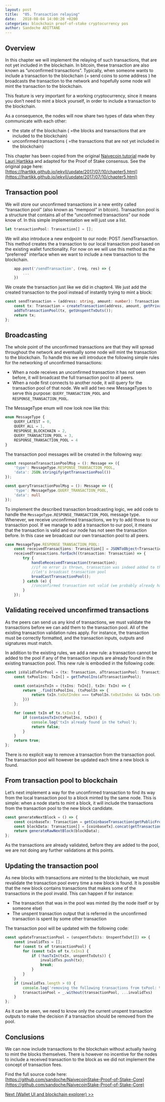 ```yaml
---
layout: post
title:  "05. Transaction relaying"
date:   2018-08-04 14:00:20 +0200
categories: blockchain proof-of-stake cryptocurrency pos
author: Sandoche ADITTANE
---
```


## Overview
In this chapter we will implement the relaying of such transactions, that are not yet included in the blockchain. In bitcoin, these transaction are also known as “unconfirmed transactions”. Typically, when someone wants to include a transaction to the blockchain (= send coins to some address ) he broadcasts the transaction to the network and hopefully some node will mint the transaction to the blockchain.

This feature is very important for a working cryptocurrency, since it means you don’t need to mint a block yourself, in order to include a transaction to the blockchain.

As a consequence, the nodes will now share two types of data when they communicate with each other:

* the state of the blockchain ( =the blocks and transactions that are included to the blockchain)
* unconfirmed transactions ( =the transactions that are not yet included in the blockchain)

This chapter has been copied from the original [Naivecoin tutorial](https://lhartikk.github.io) made by [Lauri Hartikka](https://github.com/lhartikk) and adapted for the Proof of Stake consensus. See the original page here: [https://lhartikk.github.io/jekyll/update/2017/07/10/chapter5.html](https://lhartikk.github.io/jekyll/update/2017/07/10/chapter5.html)

## Transaction pool
We will store our unconfirmed transactions in a new entity called “transaction pool” (also known as “mempool” in bitcoin). Transaction pool is a structure that contains all of the “unconfirmed transactions” our node know of. In this simple implementation we will just use a list.
``` ts
let transactionPool: Transaction[] = [];
```

We will also introduce a new endpoint to our node: POST /sendTransaction. This method creates the a transaction to our local transaction pool based on the existing wallet functionality. For now on we will use this method as the “preferred” interface when we want to include a new transaction to the blockchain.
``` ts
    app.post('/sendTransaction', (req, res) => {
        ...
    })
```
We create the transaction just like we did in chapter4. We just add the created transaction to the pool instead of instantly trying to mint a block:
``` ts
const sendTransaction = (address: string, amount: number): Transaction => {
    const tx: Transaction = createTransaction(address, amount, getPrivateFromWallet(), getUnspentTxOuts(), getTransactionPool());
    addToTransactionPool(tx, getUnspentTxOuts());
    return tx;
};
```
## Broadcasting
The whole point of the unconfirmed transactions are that they will spread throughout the network and eventually some node will mint the transaction to the blockchain. To handle this we will introduce the following simple rules for the networking of unconfirmed transactions:

* When a node receives an unconfirmed transaction it has not seen before, it will broadcast the full transaction pool to all peers.
* When a node first connects to another node, it will query for the transaction pool of that node.
We will add two new MessageTypes to serve this purpose: `QUERY_TRANSACTION_POOL` and `RESPONSE_TRANSACTION_POOL`. 

The MessageType enum will now look now like this:
``` ts
enum MessageType {
    QUERY_LATEST = 0,
    QUERY_ALL = 1,
    RESPONSE_BLOCKCHAIN = 2,
    QUERY_TRANSACTION_POOL = 3,
    RESPONSE_TRANSACTION_POOL = 4
}
```

The transaction pool messages will be created in the following way:

``` ts
const responseTransactionPoolMsg = (): Message => ({
    'type': MessageType.RESPONSE_TRANSACTION_POOL,
    'data': JSON.stringify(getTransactionPool())
}); 

const queryTransactionPoolMsg = (): Message => ({
    'type': MessageType.QUERY_TRANSACTION_POOL,
    'data': null
});
```

To implement the described transaction broadcasting logic, we add code to handle the `MessageType.RESPONSE_TRANSACTION_POOL` message type. Whenever, we receive unconfirmed transactions, we try to add those to our transaction pool. If we manage to add a transaction to our pool, it means that the transaction is valid and our node has not seen the transaction before. In this case we broadcast our own transaction pool to all peers.

``` ts
case MessageType.RESPONSE_TRANSACTION_POOL:
    const receivedTransactions: Transaction[] = JSONToObject<Transaction[]>(message.data);
    receivedTransactions.forEach((transaction: Transaction) => {
        try {
            handleReceivedTransaction(transaction);
            //if no error is thrown, transaction was indeed added to the pool
            //let's broadcast transaction pool
            broadCastTransactionPool();
        } catch (e) {
            //unconfirmed transaction not valid (we probably already have it in our pool)
        }
    });
```

## Validating received unconfirmed transactions
As the peers can send us any kind of transactions, we must validate the transactions before we can add them to the transaction pool. All of the existing transaction validation rules apply. For instance, the transaction must be correctly formatted, and the transaction inputs, outputs and signatures must match.

In addition to the existing rules, we add a new rule: a transaction cannot be added to the pool if any of the transaction inputs are already found in the existing transaction pool. This new rule is embodied in the following code:
``` ts
const isValidTxForPool = (tx: Transaction, aTtransactionPool: Transaction[]): boolean => {
    const txPoolIns: TxIn[] = getTxPoolIns(aTtransactionPool);

    const containsTxIn = (txIns: TxIn[], txIn: TxIn) => {
        return _.find(txPoolIns, (txPoolIn => {
            return txIn.txOutIndex === txPoolIn.txOutIndex && txIn.txOutId === txPoolIn.txOutId;
        }))
    };

    for (const txIn of tx.txIns) {
        if (containsTxIn(txPoolIns, txIn)) {
            console.log('txIn already found in the txPool');
            return false;
        }
    }
    return true;
};
```
There is no explicit way to remove a transaction from the transaction pool. The transaction pool will however be updated each time a new block is found.

## From transaction pool to blockchain
Let’s next implement a way for the unconfirmed transaction to find its way from the local transaction pool to a block minted by the same node. This is simple: when a node starts to mint a block, it will include the transactions from the transaction pool to the new block candidate.
``` ts
const generateNextBlock = () => {
    const coinbaseTx: Transaction = getCoinbaseTransaction(getPublicFromWallet(), getLatestBlock().index + 1);
    const blockData: Transaction[] = [coinbaseTx].concat(getTransactionPool());
    return generateRawNextBlock(blockData);
};
```
As the transactions are already validated, before they are added to the pool, we are not doing any further validations at this points.

## Updating the transaction pool
As new blocks with transactions are minted to the blockchain, we must revalidate the transaction pool every time a new block is found. It is possible that the new block contains transactions that makes some of the transactions in the pool invalid. This can happen if for instance:

* The transaction that was in the pool was minted (by the node itself or by someone else)
* The unspent transaction output that is referred in the unconfirmed transaction is spent by some other transaction

The transaction pool will be updated with the following code:
``` ts
const updateTransactionPool = (unspentTxOuts: UnspentTxOut[]) => {
    const invalidTxs = [];
    for (const tx of transactionPool) {
        for (const txIn of tx.txIns) {
            if (!hasTxIn(txIn, unspentTxOuts)) {
                invalidTxs.push(tx);
                break;
            }
        }
    }
    if (invalidTxs.length > 0) {
        console.log('removing the following transactions from txPool: %s', JSON.stringify(invalidTxs));
        transactionPool = _.without(transactionPool, ...invalidTxs)
    }
};
```
As it can be seen, we need to know only the current unspent transaction outputs to make the decision if a transaction should be removed from the pool.

## Conclusions
We can now include transactions to the blockchain without actually having to mint the blocks themselves. There is however no incentive for the nodes to include a received transaction to the block as we did not implement the concept of transaction fees.

Find the full source code here: [https://github.com/sandoche/NaivecoinStake-Proof-of-Stake-Core](https://github.com/sandoche/NaivecoinStake-Proof-of-Stake-Core)

[Next (Wallet UI and blockchain explorer) >>](/06-Wallet-UI-blockchain-explorer/)